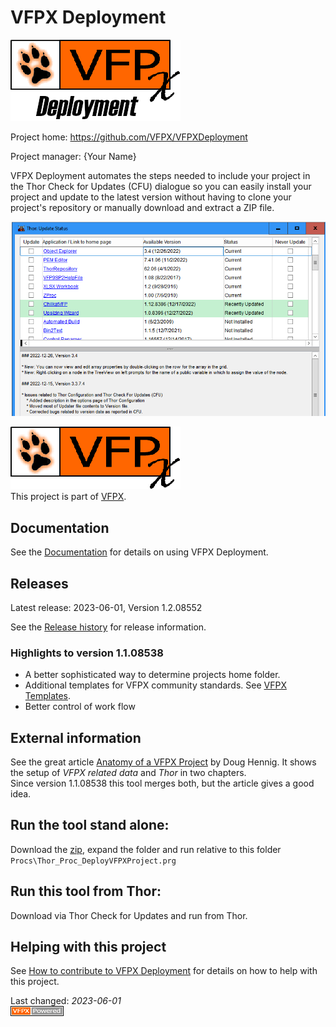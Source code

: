 <!-- 
On each build, the sections framed by
"VerNo" or "DeploymentDate" will be replaced with recent data
-->
# VFPX Deployment
![VFPX Deployment logo](./docs/Images/vfpxdeployment.png "VFPX Deployment")

Project home: https://github.com/VFPX/VFPXDeployment

Project manager: {Your Name}

VFPX Deployment automates the steps needed to include your project in the Thor Check for Updates (CFU) dialogue
so you can easily install your project and update to the latest version without having to clone your project's repository or manually download and extract a ZIP file.

![Thor CFU](./docs/Images/ThorCFUDialog.png "Thor CFU")

![VFPX Banner](./docs/images/vfpxbanner.gif "VFPX")   
This project is part of [VFPX](https://vfpx.github.io/).

## Documentation
See the [Documentation](./docs/Documentation.md) for details on using VFPX Deployment.

## Releases

Latest release: <!--DeploymentDate-->2023-06-01<!--/DeploymentDate-->,
Version <!--VERNO-->1.2.08552<!--/VerNo-->

See the [Release history](./docs/ChangeLog.md) for release information.

### Highlights to version 1.1.08538
- A better sophisticated way to determine projects home folder.
- Additional templates for VFPX community standards. See [VFPX Templates](./vfpx_templates.md).
- Better control of work flow

## External information
See the great article [Anatomy of a VFPX Project](https://doughennig.blogspot.com/2023/05/anatomy-of-vfpx-project.html) by Doug Hennig.
It shows the setup of *VFPX related data* and *Thor* in two chapters.   
Since version 1.1.08538 this tool merges both, but the article gives a good idea.

## Run the tool stand alone:
Download the [zip](https://github.com/VFPX/VFPXDeployment/blob/main/ThorUpdater/VFPXDeployment.zip), expand the folder and run relative to this folder `Procs\Thor_Proc_DeployVFPXProject.prg`

## Run this tool from Thor:
Download via Thor Check for Updates and run from Thor.

## Helping with this project

See [How to contribute to VFPX Deployment](.github/CONTRIBUTING.md) for details on how to help with this project.

Last changed: _<!--DeploymentDate-->2023-06-01<!--/DeploymentDate-->_   
![powered by VFPX](./docs/Images/vfpxpoweredby_alternative.gif "powered by VFPX")
